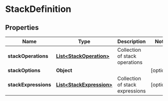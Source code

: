 
# StackDefinition

## Properties
Name | Type | Description | Notes
------------ | ------------- | ------------- | -------------
**stackOperations** | [**List&lt;StackOperation&gt;**](StackOperation.md) | Collection of stack operations | 
**stackOptions** | **Object** |  |  [optional]
**stackExpressions** | [**List&lt;StackExpression&gt;**](StackExpression.md) | Collection of stack expressions |  [optional]



